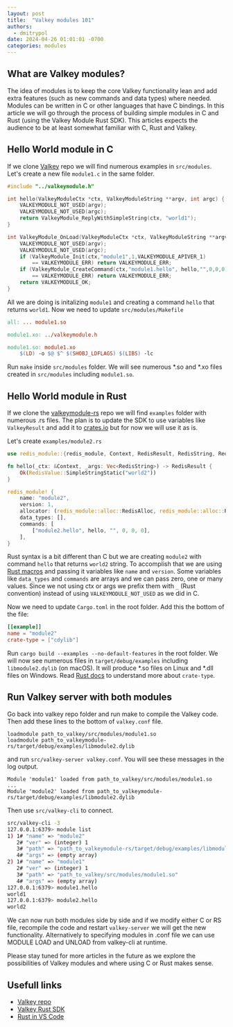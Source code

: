 ```yaml
---
layout: post
title:  "Valkey modules 101"
authors: 
  - dmitrypol
date: 2024-04-26 01:01:01 -0700
categories: modules
---
```


## What are Valkey modules?  

The idea of modules is to keep the core Valkey functionality lean and add extra features (such as new commands and data types) where needed.  Modules can be written in C or other languages that have C bindings.  In this article we will go through the process of building simple modules in C and Rust (using the Valkey Module Rust SDK).  This articles expects the audience to be at least somewhat familiar with C, Rust and Valkey.  

## Hello World module in C

If we clone [Valkey](https://github.com/valkey-io/valkey) repo we will find numerous examples in `src/modules`.  Let's create a new file `module1.c` in the same folder.  

```c
#include "../valkeymodule.h"

int hello(ValkeyModuleCtx *ctx, ValkeyModuleString **argv, int argc) {
    VALKEYMODULE_NOT_USED(argv);
    VALKEYMODULE_NOT_USED(argc);
    return ValkeyModule_ReplyWithSimpleString(ctx, "world1");
}

int ValkeyModule_OnLoad(ValkeyModuleCtx *ctx, ValkeyModuleString **argv, int argc) {
    VALKEYMODULE_NOT_USED(argv);
    VALKEYMODULE_NOT_USED(argc);
    if (ValkeyModule_Init(ctx,"module1",1,VALKEYMODULE_APIVER_1) 
        == VALKEYMODULE_ERR) return VALKEYMODULE_ERR;
    if (ValkeyModule_CreateCommand(ctx,"module1.hello", hello,"",0,0,0) 
        == VALKEYMODULE_ERR) return VALKEYMODULE_ERR;
    return VALKEYMODULE_OK;
}
```

All we are doing is initalizing `module1` and creating a command `hello` that returns `world1`.  Now we need to update `src/modules/Makefile`

```makefile
all: ... module1.so

module1.xo: ../valkeymodule.h

module1.so: module1.xo
	$(LD) -o $@ $^ $(SHOBJ_LDFLAGS) $(LIBS) -lc
```

Run `make` inside `src/modules` folder.  We will see numerous *.so and *.xo files created in `src/modules` including `module1.so`.  


## Hello World module in Rust

If we clone the [valkeymodule-rs](https://github.com/valkey-io/valkeymodule-rs) repo we will find `examples` folder with numerous .rs files.  The plan is to update the SDK to use variables like `ValkeyResult` and add it to [crates.io](https://crates.io/) but for now we will use it as is.  

Let's create `examples/module2.rs`

```rust
use redis_module::{redis_module, Context, RedisResult, RedisString, RedisValue};

fn hello(_ctx: &Context, _args: Vec<RedisString>) -> RedisResult {
    Ok(RedisValue::SimpleStringStatic("world2"))
}

redis_module! {
    name: "module2",
    version: 1,
    allocator: (redis_module::alloc::RedisAlloc, redis_module::alloc::RedisAlloc),
    data_types: [],
    commands: [
        ["module2.hello", hello, "", 0, 0, 0],
    ],
}
```

Rust syntax is a bit different than C but we are creating `module2` with command `hello` that returns `world2` string.  To accomplish that we are using [Rust macros](https://doc.rust-lang.org/book/ch19-06-macros.html) and passing it variables like `name` and `version`.  Some variables like `data_types` and `commands` are arrays and we can pass zero, one or many values.  Since we not using ctx or args we prefix them with `_` (Rust convention) instead of using `VALKEYMODULE_NOT_USED` as we did in C.  

Now we need to update `Cargo.toml` in the root folder.  Add this the bottom of the file:

```toml
[[example]]
name = "module2"
crate-type = ["cdylib"]
```

Run `cargo build --examples --no-default-features` in the root folder.  We will now see numerous files in `target/debug/examples` including `libmodule2.dylib` (on macOS).  It will produce *.so files on Linux and *.dll files on Windows.  Read [Rust docs](https://doc.rust-lang.org/reference/linkage.html) to understand more about `crate-type`.


## Run Valkey server with both modules

Go back into valkey repo folder and run make to compile the Valkey code.  Then add these lines to the bottom of `valkey.conf` file.

```
loadmodule path_to_valkey/src/modules/module1.so
loadmodule path_to_valkeymodule-rs/target/debug/examples/libmodule2.dylib
```

and run `src/valkey-server valkey.conf`.  You will see these messages in the log output.  

```
Module 'module1' loaded from path_to_valkey/src/modules/module1.so
...
Module 'module2' loaded from path_to_valkeymodule-rs/target/debug/examples/libmodule2.dylib
```

Then use `src/valkey-cli` to connect.  

```bash
src/valkey-cli -3
127.0.0.1:6379> module list
1) 1# "name" => "module2"
   2# "ver" => (integer) 1
   3# "path" => "path_to_valkeymodule-rs/target/debug/examples/libmodule2.dylib"
   4# "args" => (empty array)
2) 1# "name" => "module1"
   2# "ver" => (integer) 1
   3# "path" => "path_to_valkey/src/modules/module1.so"
   4# "args" => (empty array)
127.0.0.1:6379> module1.hello
world1
127.0.0.1:6379> module2.hello
world2
```

We can now run both modules side by side and if we modify either C or RS file, recompile the code and restart `valkey-server` we will get the new functionality.  Alternatively to specifying modules in .conf file we can use MODULE LOAD and UNLOAD from valkey-cli at runtime.  

Please stay tuned for more articles in the future as we explore the possibilities of Valkey modules and where using C or Rust makes sense.  

## Usefull links

* [Valkey repo](https://github.com/valkey-io/valkey)
* [Valkey Rust SDK](https://github.com/valkey-io/valkeymodule-rs)
* [Rust in VS Code](https://code.visualstudio.com/docs/languages/rust)
